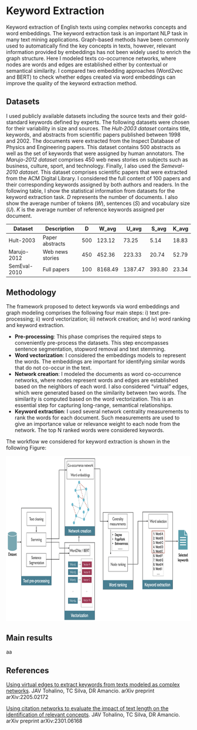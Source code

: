# Keyword Extraction
Keyword extraction of English texts using complex networks concepts and word embeddings. The keyword extraction task is an important NLP task in many text mining applications. Graph-based methods have been commonly used to automatically find the key concepts in texts, however, relevant information provided by embeddings has not been widely used to enrich the graph structure. Here I modeled texts co-occurrence networks, where nodes are words and edges are established either by contextual or semantical similarity. I compared two embedding approaches
(Word2vec and BERT) to check whether edges created via word embeddings can improve the quality of the keyword extraction method.

## Datasets
I used publicly available datasets including the source texts and their gold-standard
keywords defined by experts. The following datasets were chosen for their variability in size
and sources. The _Hult-2003 dataset_ contains title, keywords, and abstracts from scientific papers
published between 1998 and 2002. The documents were extracted from the Inspect
Database of Physics and Engineering papers. This dataset contains 500 abstracts as
well as the set of keywords that were assigned by human annotators. The _Marujo-2012 dataset_ comprises
450 web news stories on subjects such as business, culture, sport, and technology. Finally, I also used the _Semeval-2010 dataset_. This dataset comprises scientific papers that were extracted from the ACM Digital Library. I considered the full content of 100 papers and their corresponding keywords assigned by both authors
and readers. In the following table, I show the statistical information from datasets for the keyword extraction task. _D_ represents the number of documents. I also show the average number of tokens (_W_),
sentences (_S_) and vocabulary size (_U_). _K_ is the average number of reference keywords assigned per document.

Dataset | Description | D | W_avg | U_avg | S_avg | K_avg
|---- | ---- | --- | --- | --- |--- |--- |
| Hult-2003 | Paper abstracts | 500 | 123.12 | 73.25 | 5.14 | 18.83
| Marujo-2012 | Web news stories | 450 | 452.36 | 223.33 | 20.74 | 52.79
| SemEval-2010 | Full papers | 100 | 8168.49 |1387.47 |393.80 |23.34

## Methodology
The framework proposed to detect keywords via word embeddings and graph modeling
comprises the following four main steps: i) text pre-processing; ii) word vectorization; iii) network creation; and iv) word ranking and keyword extraction.
- **Pre-processing**: This phase comprises the required steps to conveniently pre-process the datasets. This step encompasses sentence segmentation, stopword removal and text stemming.
- **Word vectorization**: I considered the embeddings models to represent the words. The embeddings are important for identifying similar words that do not co-occur in the text.
- **Network creation**: I modeled the documents as word co-occurrence networks, where nodes represent words and edges are established based on the neighbors of each word. I also considered “virtual” edges, which were generated based on the similarity between two words. The similarity is computed based on the word vectorization. This
is an essential step for capturing long-range, semantical relationships.
- **Keyword extraction**: I used several network centrality measurements to rank the words for each document. Such measurements are used to give an importance value or relevance weight to each node from the network. The top N ranked words were considered keywords.

The workflow we considered for keyword extraction is shown in the following Figure:

 <img src="ke_arquitecture.png" width="650" height="450">

## Main results
aa

## References
[Using virtual edges to extract keywords from texts modeled as complex networks](https://arxiv.org/abs/2205.02172). JAV Tohalino, TC Silva, DR Amancio. arXiv preprint arXiv:2205.02172

[Using citation networks to evaluate the impact of text length on the identification of relevant concepts](https://arxiv.org/abs/2301.06168). JAV Tohalino, TC Silva, DR Amancio. arXiv preprint arXiv:2301.06168



